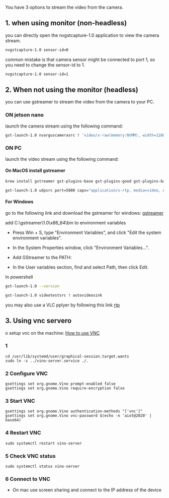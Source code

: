 

You have 3 options to stream  the video from the camera. 

## 1. when using monitor (non-headless)
you can directly open the nvgstcapture-1.0 application to view the camera stream.

```bash
nvgstcapture-1.0 sensor-id=0
```
common mistake is that camera sensor might be connected to port 1, so you need to change the sensor-id to 1.

```bash	
nvgstcapture-1.0 sensor-id=1
```


## 2. When not using the monitor (headless)

you can use gstreamer to stream the video from the camera to your PC.


### ON jetson nano

launch the camera stream using the following command:

```bash
gst-launch-1.0 nvarguscamerasrc ! 'video/x-raw(memory:NVMM), width=1280, height=720, framerate=30/1' ! nvvidconv ! nvv4l2h264enc ! h264parse ! rtph264pay config-interval=1 pt=96 ! udpsink host=you_ip_addres port=5000
```



### ON PC

launch the video stream using the following command:

#### On MacOS install gstreamer
```bash
brew install gstreamer gst-plugins-base gst-plugins-good gst-plugins-bad gst-plugins-ugly gst-libav
```

```bash
gst-launch-1.0 udpsrc port=5000 caps="application/x-rtp, media=video, encoding-name=H264, payload=96" ! rtph264depay ! avdec_h264 ! videoconvert ! autovideosink
```

#### For Windows

go to the following link and download the gstreamer for windows: [gstreamer](https://gstreamer.freedesktop.org/download/#windows)

add C:\gstreamer\1.0\x86_64\bin to environment variables

- Press Win + S, type "Environment Variables", and click "Edit the system environment variables".
- In the System Properties window, click "Environment Variables...".
- Add GStreamer to the PATH:

- In the User variables section, find and select Path, then click Edit.

In powershell 

```bash
gst-launch-1.0 --version
```

```bash
gst-launch-1.0 videotestsrc ! autovideosink
```

you may also use a VLC pplyer by following this link [rtp](https://github.com/dusty-nv/jetson-inference/blob/master/docs/aux-streaming.md#rtp)


## 3. Using vnc servero

o setup vnc on the machine: [How to use VNC](https://developer.nvidia.com/embedded/learn/tutorials/vnc-setup)

### 1
```
cd /usr/lib/systemd/user/graphical-session.target.wants
sudo ln -s ../vino-server.service ./.
```

### 2 Configure VNC
```
gsettings set org.gnome.Vino prompt-enabled false
gsettings set org.gnome.Vino require-encryption false
```

### 3 Start VNC
```
gsettings set org.gnome.Vino authentication-methods "['vnc']"
gsettings set org.gnome.Vino vnc-password $(echo -n 'aiot@2020' | base64)
```
### 4 Restart VNC
```
sudo systemctl restart vino-server
```

### 5 Check VNC status
```
sudo systemctl status vino-server
```

### 6 Connect to VNC
- On mac use screen sharing and connect to the IP address of the device
